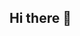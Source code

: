 ## Hi there 👋

<!--
**heiloMeow/HeiloMeow** is a ✨ _special_ ✨ repository because its `README.md` (this file) appears on your GitHub profile.

Here are some ideas to get you started:

- 🔭 IThis is a design in University of Queensland
- 🌱 The functions are still on developing
- 👯 We aim to link these elements to ESP32 devices.
- 🤔 Comming soon
-->
